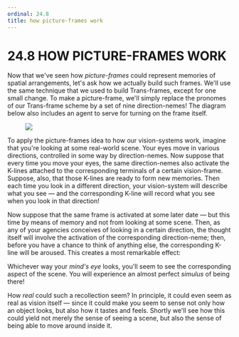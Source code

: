 ```yaml
---
ordinal: 24.8
title: how picture-frames work
---
```


# 24.8 HOW PICTURE-FRAMES WORK 

<p>Now that we've seen how <em>picture-frames</em> could represent memories of spatial arrangements, let's ask how we actually build such frames. We'll use the same technique that we used to build Trans-frames, except for one small change. To make a picture-frame, we'll simply replace the pronomes of our Trans-frame scheme by a set of nine direction-nemes! The diagram below also includes an agent to serve for turning on the frame itself.</p>
<figure><img src="/images/ch24/24-5.png"></img></figure>
<p>To apply the picture-frames idea to how our vision-systems work, imagine that you're looking at some real-world scene. Your eyes move in various directions, controlled in some way by direction-nemes. Now suppose that every time you move your eyes, the same direction-nemes also activate the K-lines attached to the corresponding terminals of a certain vision-frame. Suppose, also, that those K-lines are ready to form new memories. Then each time you look in a different direction, your vision-system will describe what you see &mdash; and the corresponding K-line will record what you see when you look in that direction!</p>
<p>Now suppose that the same frame is activated at some later date &mdash; but this time by means of memory and not from looking at some scene. Then, as any of your agencies conceives of looking in a certain direction, the thought itself will involve the activation of the corresponding direction-neme; then, before you have a chance to think of anything else, the corresponding K-line will be aroused. This creates a most remarkable effect:</p>
<p>Whichever way your <em>mind's eye</em> looks, you'll seem to see the corresponding aspect of the scene. You will experience an almost perfect <em>simulus</em> of being there!</p>
<p>How <em>real</em> could such a recollection seem? In principle, it could even seem as real as vision itself &mdash; since it could make you seem to sense not only how an object looks, but also how it tastes and feels. Shortly we'll see how this could yield not merely the sense of seeing a scene, but also the sense of being able to move around inside it.</p>
